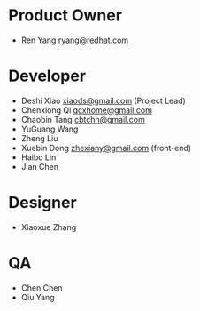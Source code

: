# Product Owner

* Ren Yang <ryang@redhat.com>

# Developer

* Deshi Xiao <xiaods@gmail.com> (Project Lead)
* Chenxiong Qi <qcxhome@gmail.com>
* Chaobin Tang <cbtchn@gmail.com>
* YuGuang Wang
* Zheng Liu
* Xuebin Dong <zhexiany@gmail.com> (front-end)
* Haibo Lin
* Jian Chen

# Designer

* Xiaoxue Zhang

# QA

* Chen Chen
* Qiu Yang
